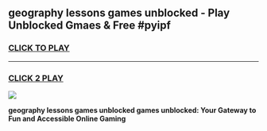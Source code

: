 
## geography lessons games unblocked - Play Unblocked Gmaes & Free #pyipf
<h3>
<a href="https://premium.freeplayer.one?title=geography_lessons_games_unblocked&ref=01M">CLICK TO PLAY</a></h3>
<hr>

<h3>
<a href="https://premium.freeplayer.one?title=geography_lessons_games_unblocked&ref=01M">CLICK 2 PLAY</a>
  
</h3>

<a href="https://premium.freeplayer.one?title=geography_lessons_games_unblocked&ref=01M"><img src="https://clearcache.store/games.png"></a>


**geography lessons games unblocked games unblocked: Your Gateway to Fun and Accessible Online Gaming**
